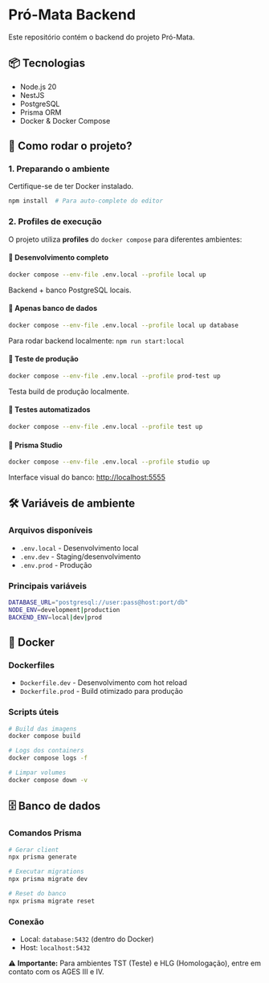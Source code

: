 # Pró-Mata Backend

Este repositório contém o backend do projeto Pró-Mata.

## 📦 Tecnologias

- Node.js 20
- NestJS
- PostgreSQL
- Prisma ORM
- Docker & Docker Compose

## 🚀 Como rodar o projeto?

### 1. Preparando o ambiente

Certifique-se de ter Docker instalado.

```bash
npm install  # Para auto-complete do editor
```

### 2. Profiles de execução

O projeto utiliza **profiles** do `docker compose` para diferentes ambientes:

#### 🔹 Desenvolvimento completo

```bash
docker compose --env-file .env.local --profile local up
```

Backend + banco PostgreSQL locais.

#### 🔹 Apenas banco de dados

```bash
docker compose --env-file .env.local --profile local up database
```

Para rodar backend localmente: `npm run start:local`

#### 🔹 Teste de produção

```bash
docker compose --env-file .env.local --profile prod-test up
```

Testa build de produção localmente.

#### 🔹 Testes automatizados

```bash
docker compose --env-file .env.local --profile test up
```

#### 🔹 Prisma Studio

```bash
docker compose --env-file .env.local --profile studio up
```

Interface visual do banco: <http://localhost:5555>

## 🛠️ Variáveis de ambiente

### Arquivos disponíveis

- `.env.local` - Desenvolvimento local
- `.env.dev` - Staging/desenvolvimento
- `.env.prod` - Produção

### Principais variáveis

```bash
DATABASE_URL="postgresql://user:pass@host:port/db"
NODE_ENV=development|production
BACKEND_ENV=local|dev|prod
```

## 🐳 Docker

### Dockerfiles

- `Dockerfile.dev` - Desenvolvimento com hot reload
- `Dockerfile.prod` - Build otimizado para produção

### Scripts úteis

```bash
# Build das imagens
docker compose build

# Logs dos containers
docker compose logs -f

# Limpar volumes
docker compose down -v
```

## 🗄️ Banco de dados

### Comandos Prisma

```bash
# Gerar client
npx prisma generate

# Executar migrations
npx prisma migrate dev

# Reset do banco
npx prisma migrate reset
```

### Conexão

- Local: `database:5432` (dentro do Docker)
- Host: `localhost:5432`

⚠️ **Importante:** Para ambientes TST (Teste) e HLG (Homologação), entre em contato com os AGES III e IV.
